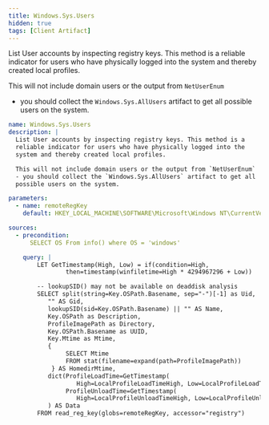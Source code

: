 ```yaml
---
title: Windows.Sys.Users
hidden: true
tags: [Client Artifact]
---
```


List User accounts by inspecting registry keys. This method is a
reliable indicator for users who have physically logged into the
system and thereby created local profiles.

This will not include domain users or the output from `NetUserEnum`
- you should collect the `Windows.Sys.AllUsers` artifact to get all
possible users on the system.


```yaml
name: Windows.Sys.Users
description: |
  List User accounts by inspecting registry keys. This method is a
  reliable indicator for users who have physically logged into the
  system and thereby created local profiles.

  This will not include domain users or the output from `NetUserEnum`
  - you should collect the `Windows.Sys.AllUsers` artifact to get all
  possible users on the system.

parameters:
  - name: remoteRegKey
    default: HKEY_LOCAL_MACHINE\SOFTWARE\Microsoft\Windows NT\CurrentVersion\ProfileList\*

sources:
  - precondition:
      SELECT OS From info() where OS = 'windows'

    query: |
        LET GetTimestamp(High, Low) = if(condition=High,
                then=timestamp(winfiletime=High * 4294967296 + Low))

        -- lookupSID() may not be available on deaddisk analysis
        SELECT split(string=Key.OSPath.Basename, sep="-")[-1] as Uid,
           "" AS Gid,
           lookupSID(sid=Key.OSPath.Basename) || "" AS Name,
           Key.OSPath as Description,
           ProfileImagePath as Directory,
           Key.OSPath.Basename as UUID,
           Key.Mtime as Mtime,
           {
                SELECT Mtime
                FROM stat(filename=expand(path=ProfileImagePath))
            } AS HomedirMtime,
           dict(ProfileLoadTime=GetTimestamp(
                   High=LocalProfileLoadTimeHigh, Low=LocalProfileLoadTimeLow),
                ProfileUnloadTime=GetTimestamp(
                   High=LocalProfileUnloadTimeHigh, Low=LocalProfileUnloadTimeLow)
           ) AS Data
        FROM read_reg_key(globs=remoteRegKey, accessor="registry")

```
